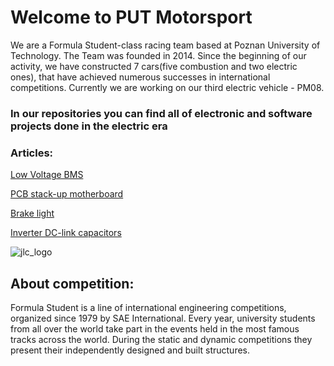 # Welcome to PUT Motorsport 
We are a Formula Student-class racing team based at Poznan University of Technology. 
The Team was founded in 2014. Since the beginning of our activity, we have constructed 7 cars(five combustion and two electric ones), that have achieved
numerous successes in international competitions. Currently we are working on our third electric vehicle - PM08.
### In our repositories you can find all of electronic and software projects done in the electric era

### Articles:
[Low Voltage BMS](https://github.com/PUT-Motorsport/.github/blob/main/LV_BMS-2022-article.pdf)

[PCB stack-up motherboard](https://github.com/PUT-Motorsport/PUTM_EV_FRONT_BOX_2022/blob/main/FRONT_BOX-2022-Article.pdf)

[Brake light](https://github.com/PUT-Motorsport/.github/blob/main/brake-light-article.pdf)

[Inverter DC-link capacitors](https://github.com/PUT-Motorsport/.github/blob/main/Article-Inverter%20dc%20link%20capacitors.pdf)


![jlc_logo](https://user-images.githubusercontent.com/64833115/151148853-b9bbe78f-4eaf-4f40-9f04-2636bd68fd7f.png)

## About competition:
Formula Student is a line of international engineering competitions, organized
since 1979 by SAE International. Every year, university students from all over
the world take part in the events held in the most famous tracks across the world. During the static and dynamic
competitions they present their independently designed and built
structures.


<!--

**Here are some ideas to get you started:**

🙋‍♀️ A short introduction - what is your organization all about?
🌈 Contribution guidelines - how can the community get involved?
👩‍💻 Useful resources - where can the community find your docs? Is there anything else the community should know?
🍿 Fun facts - what does your team eat for breakfast?
🧙 Remember, you can do mighty things with the power of [Markdown](https://docs.github.com/github/writing-on-github/getting-started-with-writing-and-formatting-on-github/basic-writing-and-formatting-syntax)
-->
